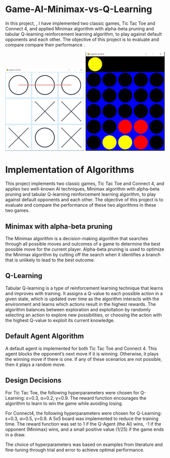 # Game-AI-Minimax-vs-Q-Learning
In this project, , I have implemented two classic games, Tic Tac Toe and Connect 4, and applied Minimax algorithm with alpha-beta pruning and tabular Q-learning reinforcement learning algorithm, to play against default opponents and each other. The objective of this project is to evaluate and compare compare their performance .
<br/>
<!-- <p align="center"> -->
  <img src="tic_tac_toe.png" alt="Tic Tac Toe" width="250"/>
<!-- </p> -->
<!-- <br/> -->
<!-- <p align="center"> -->
  <img src="connect4.png" alt="Connect 4" width="250"/>
<!-- </p> -->


# Implementation of Algorithms
This project implements two classic games, Tic Tac Toe and Connect 4, and applies two well-known AI techniques, Minimax algorithm with alpha-beta pruning and tabular Q-learning reinforcement learning algorithm, to play against default opponents and each other. The objective of this project is to evaluate and compare the performance of these two algorithms in these two games.

## Minimax with alpha-beta pruning
The Minimax algorithm is a decision-making algorithm that searches through all possible moves and outcomes of a game to determine the best possible move for the current player. Alpha-beta pruning is used to optimize the Minimax algorithm by cutting off the search when it identifies a branch that is unlikely to lead to the best outcome.

## Q-Learning
Tabular Q-learning is a type of reinforcement learning technique that learns and improves with training. It assigns a Q-value to each possible action in a given state, which is updated over time as the algorithm interacts with the environment and learns which actions result in the highest rewards. The algorithm balances between exploration and exploitation by randomly selecting an action to explore new possibilities, or choosing the action with the highest Q-value to exploit its current knowledge.

## Default Agent Algorithm
A default agent is implemented for both Tic Tac Toe and Connect 4. This agent blocks the opponent’s next move if it is winning. Otherwise, it plays the winning move if there is one. If any of these scenarios are not possible, then it plays a random move.

## Design Decisions
For Tic Tac Toe, the following hyperparameters were chosen for Q-Learning: ε=0.3, α=0.2, γ=0.9. The reward function encourages the algorithm to learn to win the game while avoiding losing.

For Connect4, the following hyperparameters were chosen for Q-Learning: ε=0.3, α=0.5, γ=0.9. A 5x5 board was implemented to reduce the training time. The reward function was set to 1 if the Q-Agent (the AI) wins, -1 if the opponent (Minimax) wins, and a small positive value (1/25) if the game ends in a draw.

The choice of hyperparameters was based on examples from literature and fine-tuning through trial and error to achieve optimal performance.



